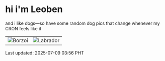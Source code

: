 # hi i'm Leoben

and i like dogs—so have some random dog pics that change whenever my CRON feels like it

|  |  |
|--------|----------|
| ![Borzoi](https://random-dog-vercel.vercel.app/api/random-borzoi?v=1752004605) | ![Labrador](https://random-dog-vercel.vercel.app/api/random-labrador?v=1752004605) |

Last updated: 2025-07-09 03:56 PHT
